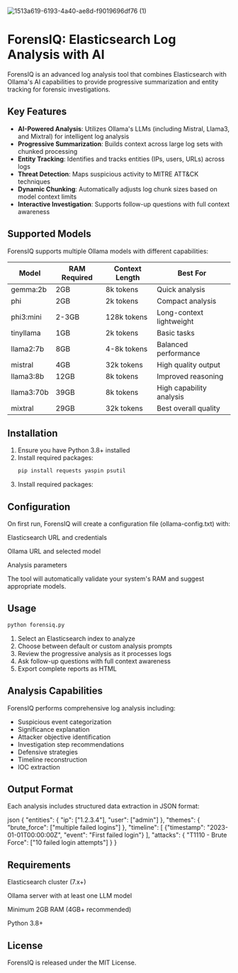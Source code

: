 ![1513a619-6193-4a40-ae8d-f9019696df76 (1)](https://github.com/user-attachments/assets/182c042e-6379-49f1-b037-b3f10e545cca)

# ForensIQ: Elasticsearch Log Analysis with AI

ForensIQ is an advanced log analysis tool that combines Elasticsearch with Ollama's AI capabilities to provide progressive summarization and entity tracking for forensic investigations.

## Key Features

- **AI-Powered Analysis**: Utilizes Ollama's LLMs (including Mistral, Llama3, and Mixtral) for intelligent log analysis
- **Progressive Summarization**: Builds context across large log sets with chunked processing
- **Entity Tracking**: Identifies and tracks entities (IPs, users, URLs) across logs
- **Threat Detection**: Maps suspicious activity to MITRE ATT&CK techniques
- **Dynamic Chunking**: Automatically adjusts log chunk sizes based on model context limits
- **Interactive Investigation**: Supports follow-up questions with full context awareness

## Supported Models

ForensIQ supports multiple Ollama models with different capabilities:

| Model        | RAM Required | Context Length | Best For                  |
|--------------|-------------|----------------|---------------------------|
| gemma:2b     | 2GB         | 8k tokens      | Quick analysis            |
| phi          | 2GB         | 2k tokens      | Compact analysis          |
| phi3:mini    | 2-3GB       | 128k tokens    | Long-context lightweight  |
| tinyllama    | 1GB         | 2k tokens      | Basic tasks               |
| llama2:7b    | 8GB         | 4-8k tokens    | Balanced performance      |
| mistral      | 4GB         | 32k tokens     | High quality output       |
| llama3:8b    | 12GB        | 8k tokens      | Improved reasoning        |
| llama3:70b   | 39GB        | 8k tokens      | High capability analysis  |
| mixtral      | 29GB        | 32k tokens     | Best overall quality      |

## Installation

1. Ensure you have Python 3.8+ installed
2. Install required packages:
   ```bash
   pip install requests yaspin psutil
3. Install required packages:

## Configuration
On first run, ForensIQ will create a configuration file (ollama-config.txt) with:

Elasticsearch URL and credentials

Ollama URL and selected model

Analysis parameters

The tool will automatically validate your system's RAM and suggest appropriate models.

##  Usage
   ```bash
   python forensiq.py
```
1. Select an Elasticsearch index to analyze
2. Choose between default or custom analysis prompts
3. Review the progressive analysis as it processes logs
4. Ask follow-up questions with full context awareness
5. Export complete reports as HTML

## Analysis Capabilities
ForensIQ performs comprehensive log analysis including:

- Suspicious event categorization
- Significance explanation
- Attacker objective identification
- Investigation step recommendations
- Defensive strategies
- Timeline reconstruction
- IOC extraction

## Output Format
Each analysis includes structured data extraction in JSON format:

json
{
  "entities": {
    "ip": ["1.2.3.4"],
    "user": ["admin"]
  },
  "themes": {
    "brute_force": ["multiple failed logins"]
  },
  "timeline": [
    {"timestamp": "2023-01-01T00:00:00Z", "event": "First failed login"}
  ],
  "attacks": {
    "T1110 - Brute Force": ["10 failed login attempts"]
  }
}
## Requirements
Elasticsearch cluster (7.x+)

Ollama server with at least one LLM model

Minimum 2GB RAM (4GB+ recommended)

Python 3.8+

## License
ForensIQ is released under the MIT License.
